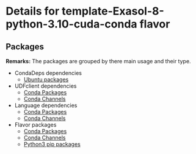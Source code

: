 # Details for template-Exasol-8-python-3.10-cuda-conda flavor

## Packages

**Remarks:** The packages are grouped by there main usage and their type.

- CondaDeps dependencies
  - [Ubuntu packages](flavor_base/conda_deps/packages/apt_get_packages)
- UDFclient dependencies
  - [Conda Packages](flavor_base/udfclient_deps/packages/conda_packages)
  - [Conda Channels](flavor_base/udfclient_deps/packages/conda_channels)
- Language dependencies
  - [Conda Packages](flavor_base/language_deps/packages/conda_packages)
  - [Conda Channels](flavor_base/language_deps/packages/conda_channels)
- Flavor packages
  - [Conda Packages](flavor_base/flavor_base_deps/packages/conda_packages)
  - [Conda Channels](flavor_base/flavor_base_deps/packages/conda_channels)
  - [Python3 pip packages](flavor_base/flavor_base_deps/packages/python3_pip_packages)
